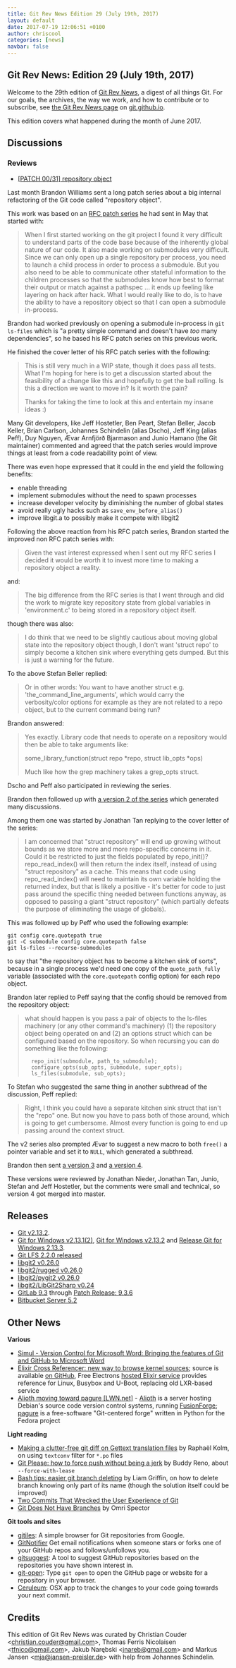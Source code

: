 ```yaml
---
title: Git Rev News Edition 29 (July 19th, 2017)
layout: default
date: 2017-07-19 12:06:51 +0100
author: chriscool
categories: [news]
navbar: false
---
```


## Git Rev News: Edition 29 (July 19th, 2017)

Welcome to the 29th edition of [Git Rev News](https://git.github.io/rev_news/rev_news/),
a digest of all things Git. For our goals, the archives, the way we work, and how to contribute or to
subscribe, see [the Git Rev News page](https://git.github.io/rev_news/rev_news/) on [git.github.io](http://git.github.io).

This edition covers what happened during the month of June 2017.

## Discussions

<!---
### General
-->

### Reviews

* [[PATCH 00/31] repository object](https://public-inbox.org/git/20170531214417.38857-1-bmwill@google.com/)

Last month Brandon Williams sent a long patch series about a big
internal refactoring of the Git code called "repository object".

This work was based on an [RFC patch series](https://public-inbox.org/git/20170518232134.163059-1-bmwill@google.com/)
he had sent in May that started with:

> When I first started working on the git project I found it very
> difficult to understand parts of the code base because of the
> inherently global nature of our code.  It also made working on
> submodules very difficult.  Since we can only open up a single
> repository per process, you need to launch a child process in order
> to process a submodule.  But you also need to be able to communicate
> other stateful information to the children processes so that the
> submodules know how best to format their output or match against a
> pathspec ... it ends up feeling like layering on hack after hack.
> What I would really like to do, is to have the ability to have a
> repository object so that I can open a submodule in-process.

Brandon had worked previously on opening a submodule in-process in
`git ls-files` which is "a pretty simple command and doesn't have
*too* many dependencies", so he based his RFC patch series on this
previous work.

He finished the cover letter of his RFC patch series with the
following:

> This is still very much in a WIP state, though it does pass all
> tests.  What I'm hoping for here is to get a discussion started
> about the feasibility of a change like this and hopefully to get the
> ball rolling.  Is this a direction we want to move in?  Is it worth
> the pain?
>
> Thanks for taking the time to look at this and entertain my insane
> ideas :)

Many Git developers, like Jeff Hostetler, Ben Peart, Stefan Beller,
Jacob Keller, Brian Carlson, Johannes Schindelin (alias Dscho), Jeff
King (alias Peff), Duy Nguyen, Ævar Arnfjörð Bjarmason and Junio
Hamano (the Git maintainer) commented and agreed that the patch series
would improve things at least from a code readability point of view.

There was even hope expressed that it could in the end yield the
following benefits:

* enable threading
* implement submodules without the need to spawn processes
* increase developer velocity by diminishing the number of global states
* avoid really ugly hacks such as `save_env_before_alias()`
* improve libgit.a to possibly make it compete with libgit2

Following the above reaction from his RFC patch series, Brandon
started the improved non RFC patch series with:

> Given the vast interest expressed when I sent out my RFC series I
> decided it would be worth it to invest more time to making a
> repository object a reality.

and:

> The big difference from the RFC series is that I went through and
> did the work to migrate key repository state from global variables in
> 'environment.c' to being stored in a repository object itself.

though there was also:

> I do think that we need to be slightly cautious about moving global
> state into the repository object though, I don't want 'struct repo'
> to simply become a kitchen sink where everything gets dumped.  But
> this is just a warning for the future.

To the above Stefan Beller replied:

> Or in other words:
> You want to have another struct e.g. 'the_command_line_arguments',
> which would carry the verbosity/color options for example as they
> are not related to a repo object, but to the current command being
> run?

Brandon answered:

> Yes exactly.  Library code that needs to operate on a repository would
> then be able to take arguments like:
>
>   some_library_function(struct repo *repo, struct lib_opts *ops)
>
> Much like how the grep machinery takes a grep_opts struct.

Dscho and Peff also participated in reviewing the series.

Brandon then followed up with
[a version 2 of the series](https://public-inbox.org/git/20170608234100.188529-1-bmwill@google.com/)
which generated many discussions.

Among them one was started by Jonathan Tan replying to the cover
letter of the series:

> I am concerned that "struct repository" will end up growing without
> bounds as we store more and more repo-specific concerns in it. Could
> it be restricted to just the fields populated by repo_init()?
> repo_read_index() will then return the index itself, instead of using
> "struct repository" as a cache. This means that code using
> repo_read_index() will need to maintain its own variable holding the
> returned index, but that is likely a positive - it's better for code to
> just pass around the specific thing needed between functions anyway, as
> opposed to passing a giant "struct repository" (which partially defeats
> the purpose of eliminating the usage of globals).

This was followed up by Peff who used the following example:

    git config core.quotepath true
    git -C submodule config core.quotepath false
    git ls-files --recurse-submodules

to say that "the repository object has to become a kitchen sink of
sorts", because in a single process we'd need one copy of the
`quote_path_fully` variable (associated with the `core.quotepath` config
option) for each repo object.

Brandon later replied to Peff saying that the config should be removed
from the repository object:

> what should happen is you pass a pair of objects to the ls-files
> machinery (or any other command's machinery) (1) the repository
> object being operated on and (2) an options struct which can be
> configured based on the repository. So when recursing you can do
> something like the following:
>
> ```
>   repo_init(submodule, path_to_submodule);
>   configure_opts(sub_opts, submodule, super_opts);
>   ls_files(submodule, sub_opts);
> ```

To Stefan who suggested the same thing in another subthread of the
discussion, Peff replied:

> Right, I think you could have a separate kitchen sink struct that
> isn't the "repo" one. But now you have to pass both of those around,
> which is going to get cumbersome. Almost every function is going to
> end up passing around the context struct.

The v2 series also prompted Ævar to suggest a new macro to both `free()`
a pointer variable and set it to `NULL`, which generated a subthread.

Brandon then sent [a version 3](https://public-inbox.org/git/20170620191951.84791-1-bmwill@google.com/)
and [a version 4](https://public-inbox.org/git/20170622184348.56497-1-bmwill@google.com/).

These versions were reviewed by Jonathan Nieder, Jonathan Tan, Junio,
Stefan and Jeff Hostetler, but the comments were small and technical,
so version 4 got merged into master.

<!---
### Support
-->

<!---
## Developer Spotlight:
-->

## Releases

* [Git v2.13.2](https://github.com/git/git/blob/v2.13.2/Documentation/RelNotes/2.13.2.txt).
* [Git for Windows v2.13.1(2)](https://github.com/git-for-windows/git/releases/tag/v2.13.1.windows.2), [Git for Windows v2.13.2](https://github.com/git-for-windows/git/releases/tag/v2.13.2.windows.1) and 
[Release Git for Windows 2.13.3](https://github.com/git-for-windows/git/releases/tag/v2.13.3.windows.1).
* [Git LFS 2.2.0 released](https://github.com/blog/2384-git-lfs-2-2-0-released)
* [libgit2 v0.26.0](https://github.com/libgit2/libgit2/releases/tag/v0.26.0)
* [libgit2/rugged v0.26.0](https://github.com/libgit2/rugged/releases/tag/v0.26.0)
* [libgit2/pygit2 v0.26.0](https://github.com/libgit2/pygit2/releases/tag/v0.26.0)
* [libgit2/LibGit2Sharp v0.24](https://github.com/libgit2/libgit2sharp/releases/tag/v0.24)
* [GitLab 9.3](https://about.gitlab.com/2017/06/22/gitlab-9-3-released/) through [Patch Release: 9.3.6](https://about.gitlab.com/2017/07/11/gitlab-9-dot-3-dot-6-released/)
* [Bitbucket Server 5.2](https://blog.bitbucket.org/2017/07/18/bitbucket-server-5-2-compliance-meets-devops/)

## Other News

__Various__

* [Simul - Version Control for Microsoft Word: Bringing the features of Git and GitHub to Microsoft Word](https://www.simuldocs.com/blog/ben-morris/version-control-for-microsoft-word)
* [Elixir Cross Referencer: new way to browse kernel sources](http://free-electrons.com/blog/elixir/); source is available [on GitHub](https://github.com/free-electrons/elixir), Free Electrons [hosted Elixir service](http://elixir.free-electrons.com) provides reference for Linux, Busybox and U-Boot, replacing old LXR-based service
* [Alioth moving toward pagure [LWN.net]](https://lwn.net/Articles/724986/) - [Alioth](https://alioth.debian.org/) is a server hosting Debian's source code version control systems, running [FusionForge](http://www.fusionforge.org/); [pagure](https://pagure.io/pagure) is a free-software "Git-centered forge" written in Python for the Fedora project

__Light reading__

* [Making a clutter-free git diff on Gettext translation files](https://medium.com/@rkz_io/making-a-clutter-free-git-diff-on-gettext-translation-files-9c0c1bb1d8aa) by Raphaël Kolm, on using `textconv` filter for `*.po` files
* [Git Please: how to force push without being a jerk](https://medium.freecodecamp.org/git-please-a182f28efeb5) by Buddy Reno, about `--force-with-lease`
* [Bash tips: easier git branch deleting](https://medium.com/@Gryff/bash-tips-easier-git-branch-deleting-d93da0f0acec) by Liam Griffin, on how to delete branch knowing only part of its name (though the solution itself could be improved)
* [Two Commits That Wrecked the User Experience of Git](https://redfin.engineering/two-commits-that-wrecked-the-user-experience-of-git-f0075b77eab1)
* [Git Does Not Have Branches](https://hackernoon.com/git-does-not-have-branches-add468b5b4a0) by Omri Spector

__Git tools and sites__

* [gitiles](https://gerrit.googlesource.com/gitiles/): A simple browser for Git repositories from Google.
* [GitNotifier](https://gitnotifier.io/) Get email notifications when someone stars or forks one of your GitHub repos and follows/unfollows you.
* [gitsuggest](https://github.com/csurfer/gitsuggest): A tool to suggest GitHub repositories based on the repositories you have shown interest in.
* [git-open](https://github.com/paulirish/git-open): Type `git open` to open the GitHub page or website for a repository in your browser.
* [Ceruleum](https://github.com/alixander/Ceruleum): OSX app to track the changes to your code going towards your next commit.

## Credits

This edition of Git Rev News was curated by
Christian Couder &lt;<christian.couder@gmail.com>&gt;,
Thomas Ferris Nicolaisen &lt;<tfnico@gmail.com>&gt;,
Jakub Narębski &lt;<jnareb@gmail.com>&gt; and
Markus Jansen &lt;<mja@jansen-preisler.de>&gt;
with help from Johannes Schindelin.
